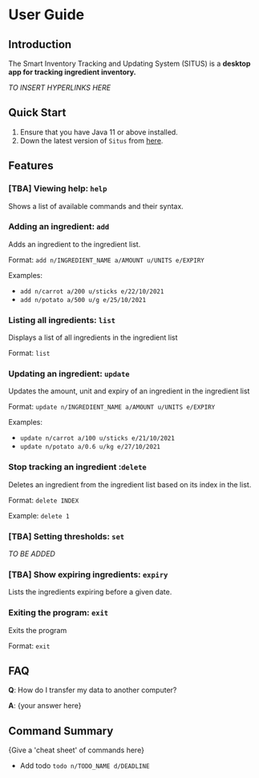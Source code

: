 # User Guide

## Introduction

The Smart Inventory Tracking and Updating System (SITUS) is a **desktop app for tracking
ingredient inventory.** 

_TO INSERT HYPERLINKS HERE_

## Quick Start

1. Ensure that you have Java 11 or above installed.
1. Down the latest version of `Situs` from [here](https://github.com/AY2122S1-CS2113T-T09-3/tp/releases/tag/v1.0).

## Features 

### [TBA] Viewing help: `help`

Shows a list of available commands and their syntax.

### Adding an ingredient: `add`

Adds an ingredient to the ingredient list. 

Format: `add n/INGREDIENT_NAME a/AMOUNT u/UNITS e/EXPIRY`

Examples:
* `add n/carrot a/200 u/sticks e/22/10/2021`
* `add n/potato a/500 u/g e/25/10/2021`

### Listing all ingredients: `list`

Displays a list of all ingredients in the ingredient list

Format: `list`

### Updating an ingredient: `update`

Updates the amount, unit and expiry of an ingredient in the ingredient list

Format: `update n/INGREDIENT_NAME a/AMOUNT u/UNITS e/EXPIRY`

Examples:
* `update n/carrot a/100 u/sticks e/21/10/2021`
* `update n/potato a/0.6 u/kg e/27/10/2021`

### Stop tracking an ingredient :`delete`

Deletes an ingredient from the ingredient list based on its index in the list.

Format: `delete INDEX`

Example: `delete 1`

### [TBA] Setting thresholds: `set`

_TO BE ADDED_

### [TBA] Show expiring ingredients: `expiry`

Lists the ingredients expiring before a given date.

### Exiting the program: `exit`

Exits the program

Format: `exit`

## FAQ

**Q**: How do I transfer my data to another computer? 

**A**: {your answer here}

## Command Summary

{Give a 'cheat sheet' of commands here}

* Add todo `todo n/TODO_NAME d/DEADLINE`
